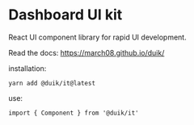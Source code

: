 # Dashboard UI kit

React UI component library for rapid UI development.

Read the docs: https://march08.github.io/duik/

installation:

`yarn add @duik/it@latest`

use:

`import { Component } from '@duik/it'`
